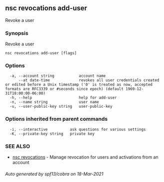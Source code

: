 ## nsc revocations add-user

Revoke a user

### Synopsis

Revoke a user

```
nsc revocations add-user [flags]
```

### Options

```
  -a, --account string           account name
      --at date-time             revokes all user credentials created or edited before a Unix timestamp ('0' is treated as now, accepted formats are RFC3339 or #seconds since epoch) (default 1969-12-31T18:00:00-06:00)
  -h, --help                     help for add-user
  -n, --name string              user name
  -u, --user-public-key string   user-public-key
```

### Options inherited from parent commands

```
  -i, --interactive          ask questions for various settings
  -K, --private-key string   private key
```

### SEE ALSO

* [nsc revocations](nsc_revocations.md)	 - Manage revocation for users and activations from an account

###### Auto generated by spf13/cobra on 18-Mar-2021

